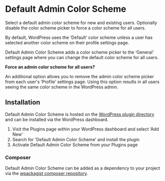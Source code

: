 Default Admin Color Scheme
==========================

Select a default admin color scheme for new and existing users. Optionally disable the color scheme picker to force a color scheme for all users.

By default, WordPress uses the ‘Default’ color scheme unless a user has selected another color scheme on their profile settings page.

Default Admin Color Scheme adds a color scheme picker to the ‘General’ settings page where you can change the default color scheme for all users.

**Force an admin color scheme for all users?**

An additional option allows you to remove the admin color scheme picker from each user's ‘Profile’ settings page. Using this option results in all users seeing the same color scheme in the WordPress admin.

## Installation

Default Admin Color Scheme is hosted on the [WordPress plugin directory](https://wordpress.org/plugins/default-admin-color-scheme/) and can be installed via the WordPress dashboard.

1. Visit the Plugins page within your WordPress dashboard and select ‘Add New’
1. Search for 'Default Admin Color Scheme' and install the plugin
1. Activate Default Admin Color Scheme from your Plugins page

### Composer

Default Admin Color Scheme can be added as a dependency to your project via the [wpackagist composer repository](https://wpackagist.org/search?q=default-admin-color-scheme).

